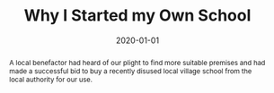 ---
title: "Why I Started my Own School"
authors:
  - admin
date: "2020-01-01"  # You may want to provide the actual publication date
publication_types: ["2"]
publication: "Natural Parent"
publication_short: ""

abstract: "A local benefactor had heard of our plight to find more suitable premises and had made a successful bid to buy a recently disused local village school from the local authority for our use."

summary: "The story of establishing a new school and finding suitable premises."

tags:
  - Education
  - Small Schools
  - School Founding
  - Alternative Education

featured: false

--- 
